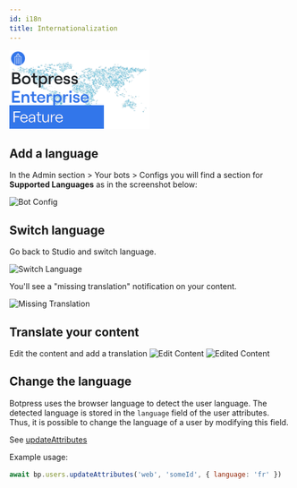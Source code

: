 ```yaml
---
id: i18n
title: Internationalization
---
```


![This feature is available to Botpress Enterprise license holders.](../assets/botpress-enterprise-feature.png)
## Add a language

In the Admin section > Your bots > Configs you will find a section for **Supported Languages** as in the screenshot below:

![Bot Config](assets/i18n-configs.png)

## Switch language

Go back to Studio and switch language.

![Switch Language](assets/i18n-switch-lang.png)

You'll see a "missing translation" notification on your content.

![Missing Translation](assets/i18n-missing-translation.png)

## Translate your content

Edit the content and add a translation
![Edit Content](assets/i18n-edit-content.png)
![Edited Content](assets/i18n-edited-content.png)

## Change the language

Botpress uses the browser language to detect the user language. The detected language is stored in the `language` field of the user attributes. Thus, it is possible to change the language of a user by modifying this field.

See [updateAttributes](https://botpress.com/reference/modules/_botpress_sdk_.users.html#updateattributes)

Example usage:

```js
await bp.users.updateAttributes('web', 'someId', { language: 'fr' })
```
